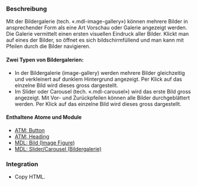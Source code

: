### Beschreibung
Mit der Bildergalerie (tech. «.mdl-image-gallery») können mehrere Bilder in ansprechender Form als eine Art Vorschau oder Galerie angezeigt werden. Die Galerie vermittelt einen ersten visuellen Eindruck aller Bilder. Klickt man auf eines der Bilder, so öffnet es sich bildschirmfüllend und man kann mit Pfeilen durch die Bilder navigieren.
 
#### Zwei Typen von Bildergalerien:
<ul>
<li>In der Bildergalerie (image-gallery) werden mehrere Bilder gleichzeitig und verkleinert auf dunklem Hintergrund angezeigt. Per Klick auf das einzelne Bild wird dieses gross dargestellt.
<li>Im Slider oder Carousel (tech. «.mdl-carousel») wird das erste Bild gross angezeigt. Mit Vor- und Zurückpfeilen können alle Bilder durchgeblättert werden. Per Klick auf das einzelne Bild wird dieses gross dargestellt.
</ul>

#### Enthaltene Atome und Module
* <a href="../../atoms/button/button.html">ATM: Button</a>
* <a href="../../atoms/headings/headings.html">ATM: Heading</a> 
* <a href="../image_figure/image_figure.html">MDL: Bild (Image Figure)</a>
* <a href="../carousel/carousel.html">MDL: Slider/Carousel (Bildergalerie)</a>
 
### Integration
* Copy HTML.

